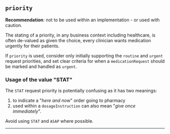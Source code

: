 ## `priority`

**Recommendation**: not to be used within an implementation - or used with caution.

The stating of a priority, in any business context including healthcare, is often de-valued as given the choice, every clinician wants medication urgently for their patients.

If <code>priority</code> is used, consider only initially supporting the <code>routine</code> and <code>urgent</code> request priorities, and set clear criteria for when a <code>medicationRequest</code> should be marked and handled as <code>urgent</code>.

### Usage of the value "STAT"

The <code>STAT</code> request priority is potentially confusing as it has two meanings:

1. to indicate a "<i>here and now</i>" order going to pharmacy
2. used within a <code>dosageInstruction</code> can also mean "<i>give once immediately</i>".

Avoid using `STAT` and `ASAP` where possible.

---

